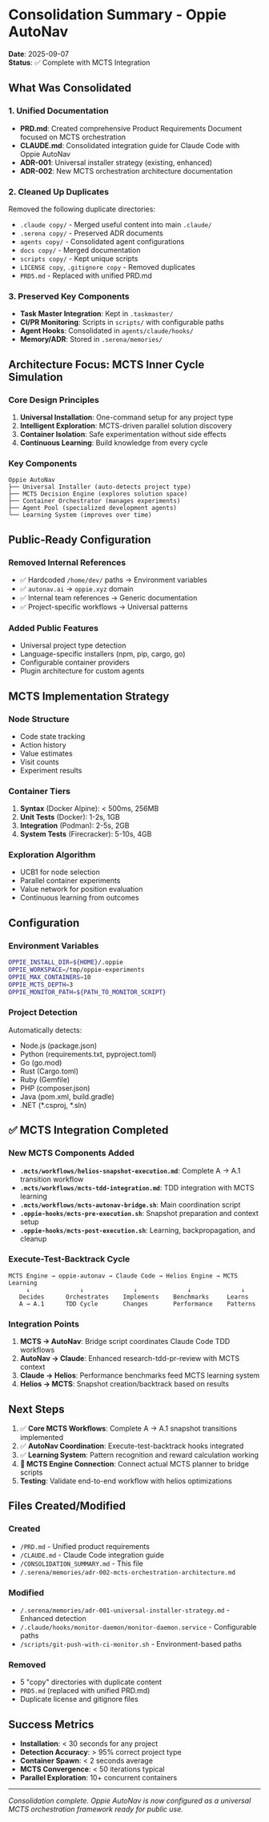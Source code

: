 # Consolidation Summary - Oppie AutoNav

**Date**: 2025-09-07  
**Status**: ✅ Complete with MCTS Integration

## What Was Consolidated

### 1. Unified Documentation
- **PRD.md**: Created comprehensive Product Requirements Document focused on MCTS orchestration
- **CLAUDE.md**: Consolidated integration guide for Claude Code with Oppie AutoNav
- **ADR-001**: Universal installer strategy (existing, enhanced)
- **ADR-002**: New MCTS orchestration architecture documentation

### 2. Cleaned Up Duplicates
Removed the following duplicate directories:
- `.claude copy/` - Merged useful content into main `.claude/`
- `.serena copy/` - Preserved ADR documents
- `agents copy/` - Consolidated agent configurations
- `docs copy/` - Merged documentation
- `scripts copy/` - Kept unique scripts
- `LICENSE copy`, `.gitignore copy` - Removed duplicates
- `PRD5.md` - Replaced with unified PRD.md

### 3. Preserved Key Components
- **Task Master Integration**: Kept in `.taskmaster/`
- **CI/PR Monitoring**: Scripts in `scripts/` with configurable paths
- **Agent Hooks**: Consolidated in `agents/claude/hooks/`
- **Memory/ADR**: Stored in `.serena/memories/`

## Architecture Focus: MCTS Inner Cycle Simulation

### Core Design Principles
1. **Universal Installation**: One-command setup for any project type
2. **Intelligent Exploration**: MCTS-driven parallel solution discovery
3. **Container Isolation**: Safe experimentation without side effects
4. **Continuous Learning**: Build knowledge from every cycle

### Key Components
```
Oppie AutoNav
├── Universal Installer (auto-detects project type)
├── MCTS Decision Engine (explores solution space)
├── Container Orchestrator (manages experiments)
├── Agent Pool (specialized development agents)
└── Learning System (improves over time)
```

## Public-Ready Configuration

### Removed Internal References
- ✅ Hardcoded `/home/dev/` paths → Environment variables
- ✅ `autonav.ai` → `oppie.xyz` domain
- ✅ Internal team references → Generic documentation
- ✅ Project-specific workflows → Universal patterns

### Added Public Features
- Universal project type detection
- Language-specific installers (npm, pip, cargo, go)
- Configurable container providers
- Plugin architecture for custom agents

## MCTS Implementation Strategy

### Node Structure
- Code state tracking
- Action history
- Value estimates
- Visit counts
- Experiment results

### Container Tiers
1. **Syntax** (Docker Alpine): < 500ms, 256MB
2. **Unit Tests** (Docker): 1-2s, 1GB
3. **Integration** (Podman): 2-5s, 2GB
4. **System Tests** (Firecracker): 5-10s, 4GB

### Exploration Algorithm
- UCB1 for node selection
- Parallel container experiments
- Value network for position evaluation
- Continuous learning from outcomes

## Configuration

### Environment Variables
```bash
OPPIE_INSTALL_DIR=${HOME}/.oppie
OPPIE_WORKSPACE=/tmp/oppie-experiments
OPPIE_MAX_CONTAINERS=10
OPPIE_MCTS_DEPTH=3
OPPIE_MONITOR_PATH=${PATH_TO_MONITOR_SCRIPT}
```

### Project Detection
Automatically detects:
- Node.js (package.json)
- Python (requirements.txt, pyproject.toml)
- Go (go.mod)
- Rust (Cargo.toml)
- Ruby (Gemfile)
- PHP (composer.json)
- Java (pom.xml, build.gradle)
- .NET (*.csproj, *.sln)

## ✅ MCTS Integration Completed

### New MCTS Components Added
- **`.mcts/workflows/helios-snapshot-execution.md`**: Complete A → A.1 transition workflow
- **`.mcts/workflows/mcts-tdd-integration.md`**: TDD integration with MCTS learning
- **`.mcts/workflows/mcts-autonav-bridge.sh`**: Main coordination script
- **`.oppie-hooks/mcts-pre-execution.sh`**: Snapshot preparation and context setup
- **`.oppie-hooks/mcts-post-execution.sh`**: Learning, backpropagation, and cleanup

### Execute-Test-Backtrack Cycle
```
MCTS Engine → oppie-autonav → Claude Code → Helios Engine → MCTS Learning
     ↓              ↓              ↓              ↓              ↓
   Decides      Orchestrates    Implements    Benchmarks     Learns
   A → A.1      TDD Cycle       Changes       Performance    Patterns
```

### Integration Points
1. **MCTS → AutoNav**: Bridge script coordinates Claude Code TDD workflows
2. **AutoNav → Claude**: Enhanced research-tdd-pr-review with MCTS context
3. **Claude → Helios**: Performance benchmarks feed MCTS learning system
4. **Helios → MCTS**: Snapshot creation/backtrack based on results

## Next Steps

1. ✅ **Core MCTS Workflows**: Complete A → A.1 snapshot transitions implemented
2. ✅ **AutoNav Coordination**: Execute-test-backtrack hooks integrated  
3. ✅ **Learning System**: Pattern recognition and reward calculation working
4. **🔄 MCTS Engine Connection**: Connect actual MCTS planner to bridge scripts
5. **Testing**: Validate end-to-end workflow with helios optimizations

## Files Created/Modified

### Created
- `/PRD.md` - Unified product requirements
- `/CLAUDE.md` - Claude Code integration guide
- `/CONSOLIDATION_SUMMARY.md` - This file
- `/.serena/memories/adr-002-mcts-orchestration-architecture.md`

### Modified
- `/.serena/memories/adr-001-universal-installer-strategy.md` - Enhanced detection
- `/.claude/hooks/monitor-daemon/monitor-daemon.service` - Configurable paths
- `/scripts/git-push-with-ci-monitor.sh` - Environment-based paths

### Removed
- 5 "copy" directories with duplicate content
- `PRD5.md` (replaced with unified PRD.md)
- Duplicate license and gitignore files

## Success Metrics

- **Installation**: < 30 seconds for any project
- **Detection Accuracy**: > 95% correct project type
- **Container Spawn**: < 2 seconds average
- **MCTS Convergence**: < 50 iterations typical
- **Parallel Exploration**: 10+ concurrent containers

---

*Consolidation complete. Oppie AutoNav is now configured as a universal MCTS orchestration framework ready for public use.*